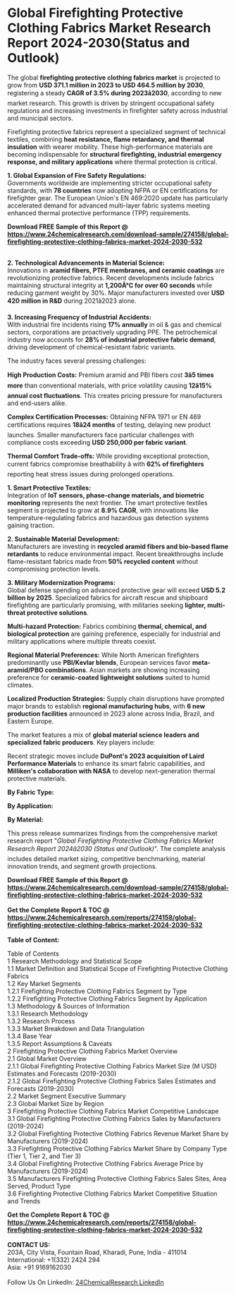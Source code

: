 <h1>Global Firefighting Protective Clothing Fabrics Market Research Report 2024-2030(Status and Outlook)</h1><p>The global <strong>firefighting protective clothing fabrics market</strong> is projected to grow from <strong>USD 371.1 million in 2023 to USD 464.5 million by 2030</strong>, registering a steady <strong>CAGR of 3.5% during 2023â2030</strong>, according to new market research. This growth is driven by stringent occupational safety regulations and increasing investments in firefighter safety across industrial and municipal sectors.</p><p>Firefighting protective fabrics represent a specialized segment of technical textiles, combining <strong>heat resistance, flame retardancy, and thermal insulation</strong> with wearer mobility. These high-performance materials are becoming indispensable for <strong>structural firefighting, industrial emergency response, and military applications</strong> where thermal protection is critical.</p><p><strong>1. Global Expansion of Fire Safety Regulations:</strong><br>
Governments worldwide are implementing stricter occupational safety standards, with <strong>78 countries</strong> now adopting NFPA or EN certifications for firefighter gear. The European Union's EN 469:2020 update has particularly accelerated demand for advanced multi-layer fabric systems meeting enhanced thermal protective performance (TPP) requirements.</p><div><b>Download FREE Sample of this Report @ 
            <a href="https://www.24chemicalresearch.com/download-sample/274158/global-firefighting-protective-clothing-fabrics-market-2024-2030-532">
            https://www.24chemicalresearch.com/download-sample/274158/global-firefighting-protective-clothing-fabrics-market-2024-2030-532</a></b></div><br><p><strong>2. Technological Advancements in Material Science:</strong><br>
Innovations in <strong>aramid fibers, PTFE membranes, and ceramic coatings</strong> are revolutionizing protective fabrics. Recent developments include fabrics maintaining structural integrity at <strong>1,200Â°C for over 60 seconds</strong> while reducing garment weight by 30%. Major manufacturers invested over <strong>USD 420 million in R&amp;D</strong> during 2021â2023 alone.</p><p><strong>3. Increasing Frequency of Industrial Accidents:</strong><br>
With industrial fire incidents rising <strong>17% annually</strong> in oil &amp; gas and chemical sectors, corporations are proactively upgrading PPE. The petrochemical industry now accounts for <strong>28% of industrial protective fabric demand</strong>, driving development of chemical-resistant fabric variants.</p><p>The industry faces several pressing challenges:</p><p><strong>High Production Costs:</strong> Premium aramid and PBI fibers cost <strong>3â5 times more</strong> than conventional materials, with price volatility causing <strong>12â15% annual cost fluctuations</strong>. This creates pricing pressure for manufacturers and end-users alike.</p><p><strong>Complex Certification Processes:</strong> Obtaining NFPA 1971 or EN 469 certifications requires <strong>18â24 months</strong> of testing, delaying new product launches. Smaller manufacturers face particular challenges with compliance costs exceeding <strong>USD 250,000 per fabric variant</strong>.</p><p><strong>Thermal Comfort Trade-offs:</strong> While providing exceptional protection, current fabrics compromise breathability â with <strong>62% of firefighters</strong> reporting heat stress issues during prolonged operations.</p><p><strong>1. Smart Protective Textiles:</strong><br>
Integration of <strong>IoT sensors, phase-change materials, and biometric monitoring</strong> represents the next frontier. The smart protective textiles segment is projected to grow at <strong>8.9% CAGR</strong>, with innovations like temperature-regulating fabrics and hazardous gas detection systems gaining traction.</p><p><strong>2. Sustainable Material Development:</strong><br>
Manufacturers are investing in <strong>recycled aramid fibers and bio-based flame retardants</strong> to reduce environmental impact. Recent breakthroughs include flame-resistant fabrics made from <strong>50% recycled content</strong> without compromising protection levels.</p><p><strong>3. Military Modernization Programs:</strong><br>
Global defense spending on advanced protective gear will exceed <strong>USD 5.2 billion by 2025</strong>. Specialized fabrics for aircraft rescue and shipboard firefighting are particularly promising, with militaries seeking <strong>lighter, multi-threat protective solutions</strong>.</p><p><strong>Multi-hazard Protection:</strong> Fabrics combining <strong>thermal, chemical, and biological protection</strong> are gaining preference, especially for industrial and military applications where multiple threats coexist.</p><p><strong>Regional Material Preferences:</strong> While North American firefighters predominantly use <strong>PBI/Kevlar blends</strong>, European services favor <strong>meta-aramid/PBO combinations</strong>. Asian markets are showing increasing preference for <strong>ceramic-coated lightweight solutions</strong> suited to humid climates.</p><p><strong>Localized Production Strategies:</strong> Supply chain disruptions have prompted major brands to establish <strong>regional manufacturing hubs</strong>, with <strong>6 new production facilities</strong> announced in 2023 alone across India, Brazil, and Eastern Europe.</p><p>The market features a mix of <strong>global material science leaders and specialized fabric producers</strong>. Key players include:</p><p>Recent strategic moves include <strong>DuPont's 2023 acquisition of Laird Performance Materials</strong> to enhance its smart fabric capabilities, and <strong>Milliken's collaboration with NASA</strong> to develop next-generation thermal protective materials.</p><p><strong>By Fabric Type:</strong></p><p><strong>By Application:</strong></p><p><strong>By Material:</strong></p><p>This press release summarizes findings from the comprehensive market research report "<em>Global Firefighting Protective Clothing Fabrics Market Research Report 2024â2030 (Status and Outlook)</em>". The complete analysis includes detailed market sizing, competitive benchmarking, material innovation trends, and segment growth projections.</p><div><b>Download FREE Sample of this Report @ 
            <a href="https://www.24chemicalresearch.com/download-sample/274158/global-firefighting-protective-clothing-fabrics-market-2024-2030-532">
            https://www.24chemicalresearch.com/download-sample/274158/global-firefighting-protective-clothing-fabrics-market-2024-2030-532</a></b></div><br><div><b>Get the Complete Report & TOC @ 
            <a href="https://www.24chemicalresearch.com/reports/274158/global-firefighting-protective-clothing-fabrics-market-2024-2030-532">
            https://www.24chemicalresearch.com/reports/274158/global-firefighting-protective-clothing-fabrics-market-2024-2030-532</a></b></div><br>
            <b>Table of Content:</b><p>Table of Contents<br />
1 Research Methodology and Statistical Scope<br />
1.1 Market Definition and Statistical Scope of Firefighting Protective Clothing Fabrics<br />
1.2 Key Market Segments<br />
1.2.1 Firefighting Protective Clothing Fabrics Segment by Type<br />
1.2.2 Firefighting Protective Clothing Fabrics Segment by Application<br />
1.3 Methodology & Sources of Information<br />
1.3.1 Research Methodology<br />
1.3.2 Research Process<br />
1.3.3 Market Breakdown and Data Triangulation<br />
1.3.4 Base Year<br />
1.3.5 Report Assumptions & Caveats<br />
2 Firefighting Protective Clothing Fabrics Market Overview<br />
2.1 Global Market Overview<br />
2.1.1 Global Firefighting Protective Clothing Fabrics Market Size (M USD) Estimates and Forecasts (2019-2030)<br />
2.1.2 Global Firefighting Protective Clothing Fabrics Sales Estimates and Forecasts (2019-2030)<br />
2.2 Market Segment Executive Summary<br />
2.3 Global Market Size by Region<br />
3 Firefighting Protective Clothing Fabrics Market Competitive Landscape<br />
3.1 Global Firefighting Protective Clothing Fabrics Sales by Manufacturers (2019-2024)<br />
3.2 Global Firefighting Protective Clothing Fabrics Revenue Market Share by Manufacturers (2019-2024)<br />
3.3 Firefighting Protective Clothing Fabrics Market Share by Company Type (Tier 1, Tier 2, and Tier 3)<br />
3.4 Global Firefighting Protective Clothing Fabrics Average Price by Manufacturers (2019-2024)<br />
3.5 Manufacturers Firefighting Protective Clothing Fabrics Sales Sites, Area Served, Product Type<br />
3.6 Firefighting Protective Clothing Fabrics Market Competitive Situation and Trends<br />
</p><div><b>Get the Complete Report & TOC @ 
            <a href="https://www.24chemicalresearch.com/reports/274158/global-firefighting-protective-clothing-fabrics-market-2024-2030-532">
            https://www.24chemicalresearch.com/reports/274158/global-firefighting-protective-clothing-fabrics-market-2024-2030-532</a></b></div><br><b>CONTACT US:</b><br>
            203A, City Vista, Fountain Road, Kharadi, Pune, India - 411014<br>
            International: +1(332) 2424 294<br>
            Asia: +91 9169162030 <br><br>
            Follow Us On LinkedIn: <a href="https://www.linkedin.com/company/24chemicalresearch/">24ChemicalResearch LinkedIn</a>